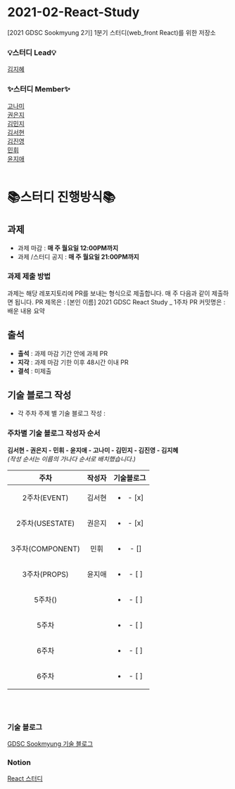 # 2021-02-React-Study
[2021 GDSC Sookmyung 2기] 1분기 스터디(web_front React)를 위한 저장소
</br>

### 💡스터디 Lead💡
[김지혜](https://github.com/asd3638)  

### ✨스터디 Member✨
[고나미](https://github.com/asd3638)  
[권은지](https://github.com/asd3638)  
[김민지](https://github.com/asd3638)  
[김서현](https://github.com/asd3638)  
[김진영](https://github.com/asd3638)  
[민휘](https://github.com/asd3638)  
[윤지애](https://github.com/asd3638)  
</br>


# 📚스터디 진행방식📚

## 과제
- 과제 마감 : **매 주 월요일 12:00PM까지**  
- 과제 /스터디 공지 : **매 주 월요일 21:00PM까지**

### 과제 제출 방법
과제는 해당 레포지토리에 PR를 보내는 형식으로 제출합니다. 매 주 다음과 같이 제출하면 됩니다.
PR 제목은 : [본인 이름] 2021 GDSC React Study _ 1주차
PR 커밋명은 : 배운 내용 요약


## 출석 
- **출석** : 과제 마감 기간 안에 과제 PR  
- **지각** : 과제 마감 기한 이후 48시간 이내 PR  
- **결석** : 미제출


## 기술 블로그 작성
- 각 주차 주제 별 기술 블로그 작성 :

### 주차별 기술 블로그 작성자 순서
**김서현 -  권은지 - 민휘 -  윤지애 -  고나미 -  김민지 - 김진영 - 김지혜**  
*(작성 순서는 이름의 가나다 순서로 배치했습니다.)*  

| 주차 | 작성자 | 기술블로그 |
|:----------:|:----------:|:----------:|
| 2주차(EVENT) | 김서현 | <ul><li>- [x] </li></ul> |
| 2주차(USESTATE) | 권은지 | <ul><li>- [x] </li></ul> |
| 3주차(COMPONENT) | 민휘 | <ul><li>- [] </li></ul> |
| 3주차(PROPS) | 윤지애 | <ul><li>- [ ] </li></ul> |
| 5주차() |  | <ul><li>- [ ] </li></ul> |
| 5주차 |  | <ul><li>- [ ] </li></ul> |
| 6주차 |  | <ul><li>- [ ] </li></ul> |
| 6주차 |  | <ul><li>- [ ] </li></ul> |
<br/>
</br>

### 기술 블로그  
[GDSC Sookmyung 기술 블로그](https://dsc-sookmyung.tistory.com/)  
### Notion  
[React 스터디](https://www.notion.so/1-React-ad9f133158844dc8ab1a77317413db46)
